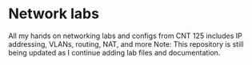 # Network labs
All my hands on networking labs and configs from CNT 125  includes IP addressing, VLANs, routing, NAT, and more
Note: This repository is still being updated as I continue adding lab files and documentation.
